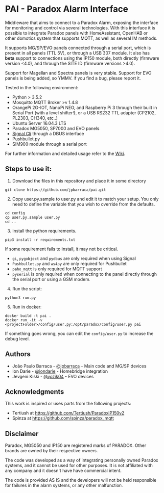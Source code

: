 # PAI - Paradox Alarm Interface

Middleware that aims to connect to a Paradox Alarm, exposing the interface for monitoring and control via several technologies.
With this interface it is possible to integrate Paradox panels with HomeAssistant, OpenHAB or other domotics system that supports MQTT, as well as several IM methods.

It supports MG/SP/EVO panels connected through a serial port, which is present in all panels (TTL 5V), or through a USB 307 module. It also has __beta__ support to connections using the IP150 module, both directly (firmware version <4.0), and through the SITE ID (firmware versions >4.0).

Support for Magellan and Spectra panels is very stable. Support for EVO panels is being added, so YMMV. If you find a bug, please report it.


Tested in the following environment:

* Python > 3.5.2
* Mosquitto MQTT Broker >v 1.4.8
* OrangePi 2G-IOT, NanoPi NEO, and Raspberry Pi 3 through their built in Serial Port (with a level shifter!), or a USB RS232 TTL adapter (CP2102, PL2303, CH340, etc..)
* Ubuntu Server 16.04.3 LTS
* Paradox MG5050, SP7000 and EVO panels
* [Signal Cli](https://github.com/AsamK/signal-cli) through a DBUS interface
* Pushbullet.py
* SIM900 module through a serial port

For further information and detailed usage refer to the [Wiki](https://github.com/jpbarraca/pai/wiki).

## Steps to use it:

1.  Download the files in this repository and place it in some directory
```
git clone https://github.com/jpbarraca/pai.git
```

2.  Copy user.py.sample to user.py and edit it to match your setup. You only need to define the variable that you wish to override from the defaults.
```
cd config
cp user.py.sample user.py
cd ..
```

3.  Install the python requirements.

```
pip3 install -r requirements.txt
```

If some requirement fails to install, it may not be critical.
* ```gi```, ```pygobject``` and ```pydbus``` are only required when using Signal
* ```Pushbullet.py``` and ```ws4py``` are only required for Pushbullet
* ```paho_mqtt``` is only required for MQTT support
* ```pyserial``` is only required when connecting to the panel directly through the serial port or using a GSM modem.

4.  Run the script:
```
python3 run.py
```

5. Run in docker:
```
docker build -t pai .
docker run -it -v <projectFolder>/config/user.py:/opt/paradox/config/user.py pai
```

If something goes wrong, you can edit the ```config/user.py``` to increase the debug level.

## Authors

* João Paulo Barraca - [@jpbarraca](https://github.com/jpbarraca) - Main code and MG/SP devices
* Ion Darie - [@iondarie](https://github.com/iondarie) - Homebridge integration
* Jevgeni Kiski - [@yozik04](https://github.com/yozik04) - EVO devices


## Acknowledgments

This work is inspired or uses parts from the following projects:

* Tertiush at https://github.com/Tertiush/ParadoxIP150v2
* Spinza at https://github.com/spinza/paradox_mqtt


## Disclaimer

Paradox, MG5050 and IP150 are registered marks of PARADOX. Other brands are owned by their respective owners.

The code was developed as a way of integrating personally owned Paradox systems, and it cannot be used for other purposes.
It is not affiliated with any company and it doesn't have have commercial intent.

The code is provided AS IS and the developers will not be held responsible for failures in the alarm systems, or any other malfunction.
